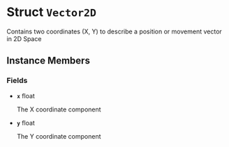# Struct <code>Vector2D</code>

Contains two coordinates (X, Y) to describe a position or movement vector in 2D Space
## Instance Members
### Fields
- <code><b>x</b></code> float

  The X coordinate component
- <code><b>y</b></code> float

  The Y coordinate component